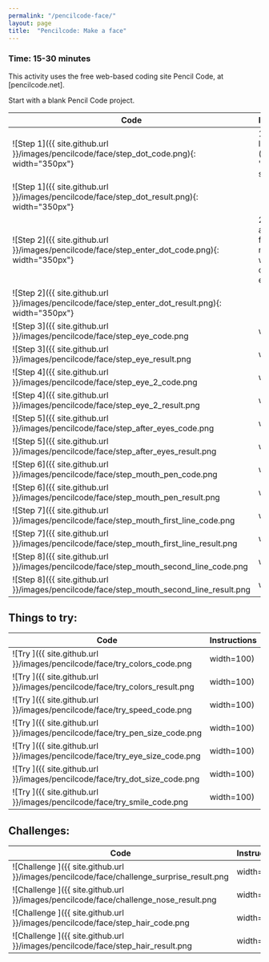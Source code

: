 ```yaml
---
permalink: "/pencilcode-face/"
layout: page
title:  "Pencilcode: Make a face"
---
```


### Time: 15-30 minutes

This activity uses the free web-based coding site Pencil Code, at [pencilcode.net].

Start with a blank Pencil Code project.

| **Code** | **Instructions** |
| -------- | ---------------- |
| ![Step 1]({{ site.github.url }}/images/pencilcode/face/step_dot_code.png){: width="350px"} | 1. Draw a large dot (look in the "Art" section) |
| ![Step 1]({{ site.github.url }}/images/pencilcode/face/step_dot_result.png){: width="350px"} |  |
| ![Step 2]({{ site.github.url }}/images/pencilcode/face/step_enter_dot_code.png){: width="350px"} | 2. Turn right and go forward, to move to where we can draw an eye |
| ![Step 2]({{ site.github.url }}/images/pencilcode/face/step_enter_dot_result.png){: width="350px"} |  |
| ![Step 3]({{ site.github.url }}/images/pencilcode/face/step_eye_code.png | width=100) | 3. Draw an eye by drawing a  small dot |
| ![Step 3]({{ site.github.url }}/images/pencilcode/face/step_eye_result.png | width=100) |  |
| ![Step 4]({{ site.github.url }}/images/pencilcode/face/step_eye_2_code.png | width=100) | 4. Turn all the way around (180 degrees) so you're pointed back where you came from, take a big step forward, and draw the other eye |
| ![Step 4]({{ site.github.url }}/images/pencilcode/face/step_eye_2_result.png | width=100) |  |
| ![Step 5]({{ site.github.url }}/images/pencilcode/face/step_after_eyes_code.png | width=100) | 5. Turn all the way around again, and step forward into the middle of the large circle |
| ![Step 5]({{ site.github.url }}/images/pencilcode/face/step_after_eyes_result.png | width=100) |  |
| ![Step 6]({{ site.github.url }}/images/pencilcode/face/step_mouth_pen_code.png | width=100) | 6. Let's get in position to draw the mouth! Turn right so you're pointed downwards, step forward, and set the pen to draw where the turtle goes |
| ![Step 6]({{ site.github.url }}/images/pencilcode/face/step_mouth_pen_result.png | width=100) |  |
| ![Step 7]({{ site.github.url }}/images/pencilcode/face/step_mouth_first_line_code.png | width=100) | 7. Turn right and go forward to draw one side of the mouth |
| ![Step 7]({{ site.github.url }}/images/pencilcode/face/step_mouth_first_line_result.png | width=100) |  |
| ![Step 8]({{ site.github.url }}/images/pencilcode/face/step_mouth_second_line_code.png | width=100) | 8. Turn all the way around, and then take a big step forward to draw the other side of the mouth |
| ![Step 8]({{ site.github.url }}/images/pencilcode/face/step_mouth_second_line_result.png | width=100) |  |

Things to try:
---------------
| **Code** | **Instructions** |
| -------- | ---------------- |
| ![Try ]({{ site.github.url }}/images/pencilcode/face/try_colors_code.png | width=100) | Try changing the colors of the different parts of the face. What color combination is your favorite? What if all the colors are the same? |
| ![Try ]({{ site.github.url }}/images/pencilcode/face/try_colors_result.png | width=100) |  |
| ![Try ]({{ site.github.url }}/images/pencilcode/face/try_speed_code.png | width=100) | Try putting a **Speed** block at the beginning. Can you understand what the turtle is doing if the speed is very fast? |
| ![Try ]({{ site.github.url }}/images/pencilcode/face/try_pen_size_code.png | width=100) | Try changing the pen size! Does it look better when it's large? Or small? |
| ![Try ]({{ site.github.url }}/images/pencilcode/face/try_eye_size_code.png | width=100) | Try changing the size of the eyes! Does the face look weird when they're big? |
| ![Try ]({{ site.github.url }}/images/pencilcode/face/try_dot_size_code.png | width=100) | Try changing the size of the big dot that makes the face at the beginning! Does it look like a baby when it's big? Like an alien when it's small? |
| ![Try ]({{ site.github.url }}/images/pencilcode/face/try_smile_code.png | width=100) | This face seems kind of sad, right? Try removing the mouth code from your program (everything under the last **Pen** block) and putting in this code instead. Does that cheer the face up? |

Challenges:
-------------
| **Code** | **Instructions** |
| -------- | ---------------- |
| ![Challenge ]({{ site.github.url }}/images/pencilcode/face/challenge_surprise_result.png | width=100) | Challenge 1: Can you make the face surprised? |
| ![Challenge ]({{ site.github.url }}/images/pencilcode/face/challenge_nose_result.png | width=100) | Challenge 1: Can you give the face a nose? |
| ![Challenge ]({{ site.github.url }}/images/pencilcode/face/step_hair_code.png | width=100) | Challenge 1: Can you give the face some hair? Try entering this code and seeing what happens. |
| ![Challenge ]({{ site.github.url }}/images/pencilcode/face/step_hair_result.png | width=100) |  |

